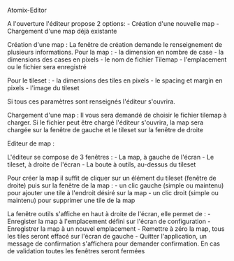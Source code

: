 Atomix-Editor


A l'ouverture l'éditeur propose 2 options:
	- Création d'une nouvelle map
	- Chargement d'une map déjà existante
	

Création d'une map :
La fenêtre de création demande le renseignement de plusieurs informations.
Pour la map :
	- la dimension en nombre de case
	- la dimensions des cases en pixels
	- le nom de fichier Tilemap
	- l'emplacement ou le fichier sera enregistré

Pour le tileset :
	- la dimensions des tiles en pixels
	- le spacing et margin en pixels
	- l'image du tileset

Si tous ces paramètres sont renseignés l'éditeur s'ouvrira.



Chargement d'une map :
Il vous sera demandé de choisir le fichier tilemap à charger.
Si le fichier peut être chargé l'éditeur s'ouvrira, la map sera chargée sur la fenêtre de gauche et le tileset sur la fenêtre de droite



Editeur de map :

L'éditeur se compose de 3 fenêtres :
	- La map, à gauche de l'écran
	- Le tileset, à droite de l'écran 
	- La boute à outils, au-dessus du tileset
	
Pour créer la map il suffit de cliquer sur un élément du tileset (fenêtre de droite) puis sur la fenêtre de la map :
	- un clic gauche (simple ou maintenu) pour ajouter une tile à l'endroit désiré sur la map
	- un clic droit (simple ou maintenu) pour supprimer une tile de la map
	
La fenêtre outils s'affiche en haut à droite de l'écran, elle permet de :
	- Enregister la map à l'emplacement défini sur l'écran de configuration
	- Enregistrer la map à un nouvel emplacement
	- Remettre à zéro la map, tous les tiles seront effacé sur l'écran de gauche
	- Quitter l'application, un message de confirmation s'affichera pour demander confirmation. En cas de validation toutes les fenêtres seront fermées